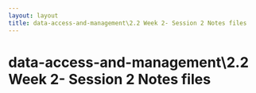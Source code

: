 ```yaml
---
layout: layout
title: data-access-and-management\2.2 Week 2- Session 2 Notes files
---
```


# data-access-and-management\2.2 Week 2- Session 2 Notes files

